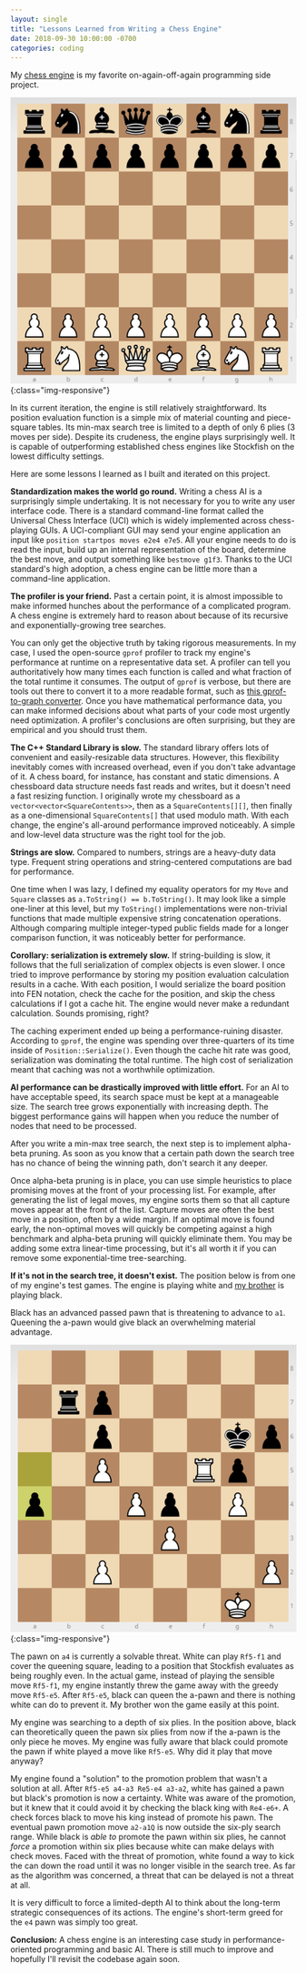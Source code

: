 ```yaml
---
layout: single
title: "Lessons Learned from Writing a Chess Engine"
date: 2018-09-30 10:00:00 -0700
categories: coding
---
```


My [chess engine](https://github.com/psocha/ChessEngine) is my favorite on-again-off-again programming side project.

![Chess Engine](/assets/images/chessengine.png){:class="img-responsive"}

In its current iteration, the engine is still relatively straightforward.
Its position evaluation function is a simple mix of material counting and piece-square tables.
Its min-max search tree is limited to a depth of only 6 plies (3 moves per side).
Despite its crudeness, the engine plays surprisingly well.
It is capable of outperforming established chess engines like Stockfish on the lowest difficulty settings.

Here are some lessons I learned as I built and iterated on this project.

**Standardization makes the world go round.**
Writing a chess AI is a surprisingly simple undertaking.
It is not necessary for you to write any user interface code.
There is a standard command-line format called the Universal Chess Interface (UCI) which is widely implemented across chess-playing GUIs.
A UCI-compliant GUI may send your engine application an input like `position startpos moves e2e4 e7e5`.
All your engine needs to do is read the input, build up an internal representation of the board, determine the best move, and output something like `bestmove g1f3`.
Thanks to the UCI standard's high adoption, a chess engine can be little more than a command-line application.

**The profiler is your friend.**
Past a certain point, it is almost impossible to make informed hunches about the performance of a complicated program.
A chess engine is extremely hard to reason about because of its recursive and exponentially-growing tree searches.

You can only get the objective truth by taking rigorous measurements.
In my case, I used the open-source `gprof` profiler to track my engine's performance at runtime on a representative data set.
A profiler can tell you authoritatively how many times each function is called and what fraction of the total runtime it consumes.
The output of `gprof` is verbose, but there are tools out there to convert it to a more readable format, such as [this gprof-to-graph converter](https://github.com/jrfonseca/gprof2dot).
Once you have mathematical performance data, you can make informed decisions about what parts of your code most urgently need optimization.
A profiler's conclusions are often surprising, but they are empirical and you should trust them.

**The C++ Standard Library is slow.**
The standard library offers lots of convenient and easily-resizable data structures.
However, this flexibility inevitably comes with increased overhead, even if you don't take advantage of it.
A chess board, for instance, has constant and static dimensions.
A chessboard data structure needs fast reads and writes, but it doesn't need a fast resizing function.
I originally wrote my chessboard as a `vector<vector<SquareContents>>`, then as a `SquareContents[][]`, then finally as a one-dimensional `SquareContents[]` that used modulo math.
With each change, the engine's all-around performance improved noticeably.
A simple and low-level data structure was the right tool for the job.

**Strings are slow.**
Compared to numbers, strings are a heavy-duty data type.
Frequent string operations and string-centered computations are bad for performance.

One time when I was lazy, I defined my equality operators for my `Move` and `Square` classes as `a.ToString() == b.ToString()`.
It may look like a simple one-liner at this level, but my `ToString()` implementations were non-trivial functions that made multiple expensive string concatenation operations.
Although comparing multiple integer-typed public fields made for a longer comparison function, it was noticeably better for performance.

**Corollary: serialization is extremely slow.**
If string-building is slow, it follows that the full serialization of complex objects is even slower.
I once tried to improve performance by storing my position evaluation calculation results in a cache.
With each position, I would serialize the board position into FEN notation, check the cache for the position, and skip the chess calculations if I got a cache hit.
The engine would never make a redundant calculation.
Sounds promising, right?

The caching experiment ended up being a performance-ruining disaster.
According to `gprof`, the engine was spending over three-quarters of its time inside of `Position::Serialize()`.
Even though the cache hit rate was good, serialization was dominating the total runtime.
The high cost of serialization meant that caching was not a worthwhile optimization.

**AI performance can be drastically improved with little effort.**
For an AI to have acceptable speed, its search space must be kept at a manageable size.
The search tree grows exponentially with increasing depth.
The biggest performance gains will happen when you reduce the number of nodes that need to be processed.

After you write a min-max tree search, the next step is to implement alpha-beta pruning.
As soon as you know that a certain path down the search tree has no chance of being the winning path, don't search it any deeper.

Once alpha-beta pruning is in place, you can use simple heuristics to place promising moves at the front of your processing list.
For example, after generating the list of legal moves, my engine sorts them so that all capture moves appear at the front of the list.
Capture moves are often the best move in a position, often by a wide margin.
If an optimal move is found early, the non-optimal moves will quickly be competing against a high benchmark and alpha-beta pruning will quickly eliminate them.
You may be adding some extra linear-time processing, but it's all worth it if you can remove some exponential-time tree-searching.

**If it's not in the search tree, it doesn't exist.**
The position below is from one of my engine's test games.
The engine is playing white and [my brother](https://m-socha.github.io) is playing black.

Black has an advanced passed pawn that is threatening to advance to `a1`.
Queening the a-pawn would give black an overwhelming material advantage.

![Blunder](/assets/images/chessengine_blunder_position.png){:class="img-responsive"}

The pawn on `a4` is currently a solvable threat.
White can play `Rf5-f1` and cover the queening square, leading to a position that Stockfish evaluates as being roughly even.
In the actual game, instead of playing the sensible move `Rf5-f1`, my engine instantly threw the game away with the greedy move `Rf5-e5`.
After `Rf5-e5`, black can queen the a-pawn and there is nothing white can do to prevent it.
My brother won the game easily at this point.

My engine was searching to a depth of six plies.
In the position above, black can theoretically queen the pawn six plies from now if the a-pawn is the only piece he moves.
My engine was fully aware that black could promote the pawn if white played a move like `Rf5-e5`.
Why did it play that move anyway?

My engine found a "solution" to the promotion problem that wasn't a solution at all.
After `Rf5-e5 a4-a3 Re5-e4 a3-a2`, white has gained a pawn but black's promotion is now a certainty.
White was aware of the promotion, but it knew that it could avoid it by checking the black king with `Re4-e6+`.
A check forces black to move his king instead of promote his pawn.
The eventual pawn promotion move `a2-a1Q` is now outside the six-ply search range.
While black is _able to_ promote the pawn within six plies, he cannot _force_ a promotion within six plies because white can make delays with check moves.
Faced with the threat of promotion, white found a way to kick the can down the road until it was no longer visible in the search tree.
As far as the algorithm was concerned, a threat that can be delayed is not a threat at all.

It is very difficult to force a limited-depth AI to think about the long-term strategic consequences of its actions.
The engine's short-term greed for the `e4` pawn was simply too great.

**Conclusion:**
A chess engine is an interesting case study in performance-oriented programming and basic AI.
There is still much to improve and hopefully I'll revisit the codebase again soon.
